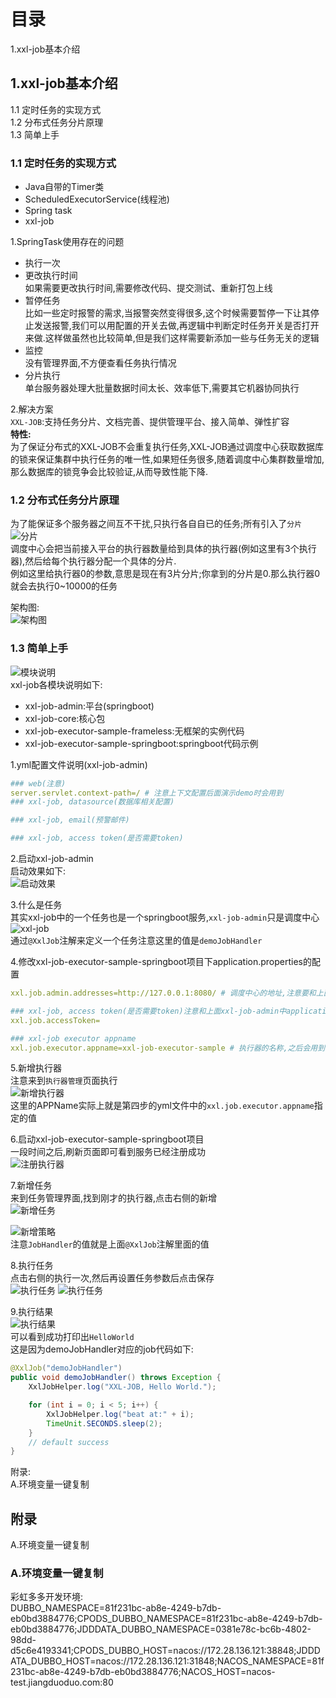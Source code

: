 # 目录  
1.xxl-job基本介绍  


## 1.xxl-job基本介绍  
1.1 定时任务的实现方式  
1.2 分布式任务分片原理  
1.3 简单上手  

### 1.1 定时任务的实现方式  
* Java自带的Timer类
* ScheduledExecutorService(线程池)
* Spring task
* xxl-job

1.SpringTask使用存在的问题  
* 执行一次
* 更改执行时间  
  如果需要更改执行时间,需要修改代码、提交测试、重新打包上线
* 暂停任务  
  比如一些定时报警的需求,当报警突然变得很多,这个时候需要暂停一下让其停止发送报警,我们可以用配置的开关去做,再逻辑中判断定时任务开关是否打开来做.这样做虽然也比较简单,但是我们这样需要新添加一些与任务无关的逻辑
* 监控  
  没有管理界面,不方便查看任务执行情况  
* 分片执行  
  单台服务器处理大批量数据时间太长、效率低下,需要其它机器协同执行

2.解决方案  
`XXL-JOB`:支持任务分片、文档完善、提供管理平台、接入简单、弹性扩容  
**特性:**  
为了保证分布式的XXL-JOB不会重复执行任务,XXL-JOB通过调度中心获取数据库的锁来保证集群中执行任务的唯一性,如果短任务很多,随着调度中心集群数量增加,那么数据库的锁竞争会比较验证,从而导致性能下降.  

### 1.2 分布式任务分片原理
为了能保证多个服务器之间互不干扰,只执行各自自已的任务;所有引入了`分片`  
![分片](resources/xxl-job/1.png)  
调度中心会把当前接入平台的执行器数量给到具体的执行器(例如这里有3个执行器),然后给每个执行器分配一个具体的分片.  
例如这里给执行器0的参数,意思是现在有3片分片;你拿到的分片是0.那么执行器0就会去执行0~10000的任务  

架构图:  
![架构图](resources/xxl-job/2.png)  

### 1.3 简单上手  
![模块说明](resources/xxl-job/3.png)  
xxl-job各模块说明如下:  
* xxl-job-admin:平台(springboot)  
* xxl-job-core:核心包
* xxl-job-executor-sample-frameless:无框架的实例代码
* xxl-job-executor-sample-springboot:springboot代码示例

1.yml配置文件说明(xxl-job-admin)  
```yml
### web(注意)
server.servlet.context-path=/ # 注意上下文配置后面演示demo时会用到
### xxl-job, datasource(数据库相关配置)  

### xxl-job, email(预警邮件)  

### xxl-job, access token(是否需要token)
```

2.启动xxl-job-admin  
启动效果如下:  
![启动效果](resources/xxl-job/4.png)  

3.什么是任务  
其实xxl-job中的一个任务也是一个springboot服务,`xxl-job-admin`只是调度中心  
![xxl-job](resources/xxl-job/5.png)  
通过`@XxlJob`注解来定义一个任务注意这里的值是`demoJobHandler`  

4.修改xxl-job-executor-sample-springboot项目下application.properties的配置  
```yml
xxl.job.admin.addresses=http://127.0.0.1:8080/ # 调度中心的地址,注意要和上面server.servlet.context-path指定的路径保持一致

### xxl-job, access token(是否需要token)注意和上面xxl-job-admin中application.yml中指定的token一致,如果xxl-job-admin启用了token的话
xxl.job.accessToken=

### xxl-job executor appname
xxl.job.executor.appname=xxl-job-executor-sample # 执行器的名称,之后会用到

```

5.新增执行器  
注意来到`执行器管理`页面执行  
![新增执行器](resources/xxl-job/6.png)  
这里的APPName实际上就是第四步的yml文件中的`xxl.job.executor.appname`指定的值  

6.启动xxl-job-executor-sample-springboot项目  
一段时间之后,刷新页面即可看到服务已经注册成功  
![注册执行器](resources/xxl-job/7.png)  

7.新增任务  
来到任务管理界面,找到刚才的执行器,点击右侧的新增  
![新增任务](resources/xxl-job/8.png)  

![新增策略](resources/xxl-job/9.png)  
注意`JobHandler`的值就是上面`@XxlJob`注解里面的值  

8.执行任务  
点击右侧的执行一次,然后再设置任务参数后点击保存  
![执行任务](resources/xxl-job/10.png)
![执行任务](resources/xxl-job/11.png)

9.执行结果  
![执行结果](resources/xxl-job/12.png)  
可以看到成功打印出`HelloWorld`  
这是因为demoJobHandler对应的job代码如下:  
```java
@XxlJob("demoJobHandler")
public void demoJobHandler() throws Exception {
    XxlJobHelper.log("XXL-JOB, Hello World.");

    for (int i = 0; i < 5; i++) {
        XxlJobHelper.log("beat at:" + i);
        TimeUnit.SECONDS.sleep(2);
    }
    // default success
}
```

附录:  
A.环境变量一键复制  




## 附录  
A.环境变量一键复制  


### A.环境变量一键复制  
彩虹多多开发环境:  
DUBBO_NAMESPACE=81f231bc-ab8e-4249-b7db-eb0bd3884776;CPODS_DUBBO_NAMESPACE=81f231bc-ab8e-4249-b7db-eb0bd3884776;JDDDATA_DUBBO_NAMESPACE=0381e78c-bc6b-4802-98dd-d5c6e4193341;CPODS_DUBBO_HOST=nacos://172.28.136.121:38848;JDDDATA_DUBBO_HOST=nacos://172.28.136.121:31848;NACOS_NAMESPACE=81f231bc-ab8e-4249-b7db-eb0bd3884776;NACOS_HOST=nacos-test.jiangduoduo.com:80


